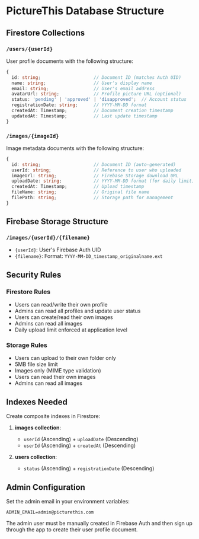 # PictureThis Database Structure

## Firestore Collections

### `/users/{userId}`
User profile documents with the following structure:

```typescript
{
  id: string;                    // Document ID (matches Auth UID)
  name: string;                  // User's display name
  email: string;                 // User's email address
  avatarUrl: string;             // Profile picture URL (optional)
  status: 'pending' | 'approved' | 'disapproved';  // Account status
  registrationDate: string;      // YYYY-MM-DD format
  createdAt: Timestamp;          // Document creation timestamp
  updatedAt: Timestamp;          // Last update timestamp
}
```

### `/images/{imageId}`
Image metadata documents with the following structure:

```typescript
{
  id: string;                    // Document ID (auto-generated)
  userId: string;                // Reference to user who uploaded
  imageUrl: string;              // Firebase Storage download URL
  uploadDate: string;            // YYYY-MM-DD format (for daily limit)
  createdAt: Timestamp;          // Upload timestamp
  fileName: string;              // Original file name
  filePath: string;              // Storage path for management
}
```

## Firebase Storage Structure

### `/images/{userId}/{filename}`
- `{userId}`: User's Firebase Auth UID
- `{filename}`: Format: `YYYY-MM-DD_timestamp_originalname.ext`

## Security Rules

### Firestore Rules
- Users can read/write their own profile
- Admins can read all profiles and update user status
- Users can create/read their own images
- Admins can read all images
- Daily upload limit enforced at application level

### Storage Rules
- Users can upload to their own folder only
- 5MB file size limit
- Images only (MIME type validation)
- Users can read their own images
- Admins can read all images

## Indexes Needed

Create composite indexes in Firestore:

1. **images collection**:
   - `userId` (Ascending) + `uploadDate` (Descending)
   - `userId` (Ascending) + `createdAt` (Descending)

2. **users collection**:
   - `status` (Ascending) + `registrationDate` (Descending)

## Admin Configuration

Set the admin email in your environment variables:
```
ADMIN_EMAIL=admin@picturethis.com
```

The admin user must be manually created in Firebase Auth and then sign up through the app to create their user profile document.


